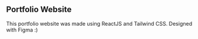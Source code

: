 ## Portfolio Website
This portfolio website was made using ReactJS and Tailwind CSS. Designed with Figma :)
